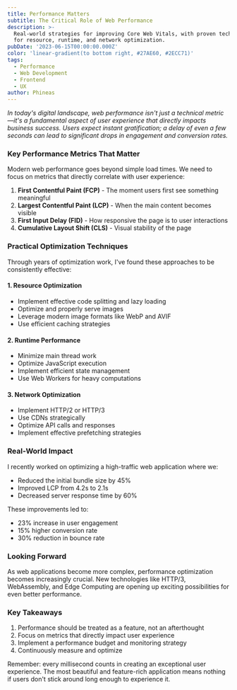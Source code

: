 ```yaml
---
title: Performance Matters
subtitle: The Critical Role of Web Performance
description: >-
  Real-world strategies for improving Core Web Vitals, with proven techniques
  for resource, runtime, and network optimization.
pubDate: '2023-06-15T00:00:00.000Z'
color: 'linear-gradient(to bottom right, #27AE60, #2ECC71)'
tags:
  - Performance
  - Web Development
  - Frontend
  - UX
author: Phineas
---
```


_In today's digital landscape, web performance isn't just a technical metric—it's a fundamental aspect of user experience that directly impacts business success. Users expect instant gratification; a delay of even a few seconds can lead to significant drops in engagement and conversion rates._

### Key Performance Metrics That Matter

Modern web performance goes beyond simple load times. We need to focus on metrics that directly correlate with user experience:

1. **First Contentful Paint (FCP)** - The moment users first see something meaningful
2. **Largest Contentful Paint (LCP)** - When the main content becomes visible
3. **First Input Delay (FID)** - How responsive the page is to user interactions
4. **Cumulative Layout Shift (CLS)** - Visual stability of the page

### Practical Optimization Techniques

Through years of optimization work, I've found these approaches to be consistently effective:

#### 1. Resource Optimization
- Implement effective code splitting and lazy loading
- Optimize and properly serve images
- Leverage modern image formats like WebP and AVIF
- Use efficient caching strategies

#### 2. Runtime Performance
- Minimize main thread work
- Optimize JavaScript execution
- Implement efficient state management
- Use Web Workers for heavy computations

#### 3. Network Optimization
- Implement HTTP/2 or HTTP/3
- Use CDNs strategically
- Optimize API calls and responses
- Implement effective prefetching strategies

### Real-World Impact

I recently worked on optimizing a high-traffic web application where we:
- Reduced the initial bundle size by 45%
- Improved LCP from 4.2s to 2.1s
- Decreased server response time by 60%

These improvements led to:
- 23% increase in user engagement
- 15% higher conversion rate
- 30% reduction in bounce rate

### Looking Forward

As web applications become more complex, performance optimization becomes increasingly crucial. New technologies like HTTP/3, WebAssembly, and Edge Computing are opening up exciting possibilities for even better performance.

### Key Takeaways

1. Performance should be treated as a feature, not an afterthought
2. Focus on metrics that directly impact user experience
3. Implement a performance budget and monitoring strategy
4. Continuously measure and optimize

Remember: every millisecond counts in creating an exceptional user experience. The most beautiful and feature-rich application means nothing if users don't stick around long enough to experience it.
